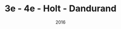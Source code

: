 ---
title: 3e - 4e - Holt - Dandurand
date: '2016'
type: ruelle_verte
district: 'Rosemont'
position: { lng: -73.57998994639321, lat: 45.548007320887336 }
---